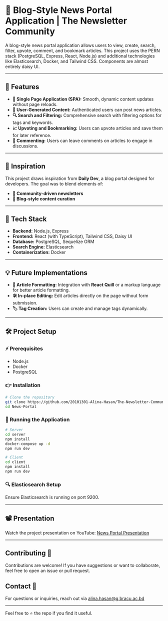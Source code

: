 # 📰 Blog-Style News Portal Application | The Newsletter Community

A blog-style news portal application allows users to view, create, search, filter, upvote, comment, and bookmark articles. This project uses the PERN stack (PostgreSQL, Express, React, Node.js) and additional technologies like Elasticsearch, Docker, and Tailwind CSS. Components are almost entirely daisy UI.

---

## 🔧 Features

- **🔄 Single Page Application (SPA):** Smooth, dynamic content updates without page reloads.
- **🔑 User-Generated Content:** Authenticated users can post news articles.
- **🔍 Search and Filtering:** Comprehensive search with filtering options for tags and keywords.
- **📈 Upvoting and Bookmarking:** Users can upvote articles and save them for later reference.
- **💬 Commenting:** Users can leave comments on articles to engage in discussions.

---

## 🚀 Inspiration

This project draws inspiration from **Daily Dev**, a blog portal designed for developers. The goal was to blend elements of:

- **📢 Community-driven newsletters**
- **📳 Blog-style content curation**

---

## 🤖 Tech Stack

- **Backend:** Node.js, Express
- **Frontend:** React (with TypeScript), Tailwind CSS, Daisy UI
- **Database:** PostgreSQL, Sequelize ORM
- **Search Engine:** Elasticsearch
- **Containerization:** Docker

---

## 💡 Future Implementations

- **🔖 Article Formatting:** Integration with **React Quill** or a markup language for better article formatting.
- **🛠️ In-place Editing:** Edit articles directly on the page without form submission.
- **🏷️ Tag Creation:** Users can create and manage tags dynamically.

---

## 🛠️ Project Setup

### ⚡ Prerequisites

- Node.js
- Docker
- PostgreSQL

### 👉 Installation

```bash
# Clone the repository
git clone https://github.com/20101301-Alina-Hasan/The-Newsletter-Community.git
cd News-Portal
```

### 🌟 Running the Application

```bash
# Server
cd server
npm install
docker-compose up -d
npm run dev

# Client
cd client
npm install
npm run dev
```

### 🔍 Elasticsearch Setup

Ensure Elasticsearch is running on port 9200.

---

## 📽️ Presentation

Watch the project presentation on YouTube: [News Portal Presentation](https://youtu.be/uZi9OCXpl5o)

---

## Contributing 🙌 

Contributions are welcome! If you have suggestions or want to collaborate, feel free to open an issue or pull request.

## Contact 📧 

For questions or inquiries, reach out via [alina.hasan@g.bracu.ac.bd](mailto:alina.hasan@g.bracu.ac.bd)

---

Feel free to ⭐ the repo if you find it useful.
